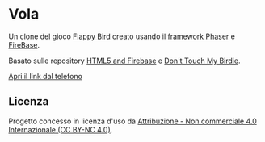 # Vola

Un clone del gioco [Flappy Bird](http://en.wikipedia.org/wiki/Flappy_Bird) creato usando il [framework Phaser](http://phaser.io/) e [FireBase](https://firebase.google.com/).

Basato sulle repository [HTML5 and Firebase](https://github.com/The-Assembly/Build-a-simple-web-game-with-HTML5-and-Firebase) e [Don't Touch My Birdie](https://github.com/marksteve/dtmb).

[Apri il link dal telefono](https://satellitewav.github.io/FlappySatellite/index.html)

## Licenza

Progetto concesso in licenza d'uso da [Attribuzione - Non commerciale 4.0 Internazionale (CC BY-NC 4.0)](https://creativecommons.org/licenses/by-nc/4.0/deed.it).
